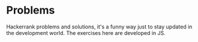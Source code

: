 # Problems
Hackerrank problems and solutions, it's a funny way just to stay updated in the development world. The exercises here are developed in JS.
